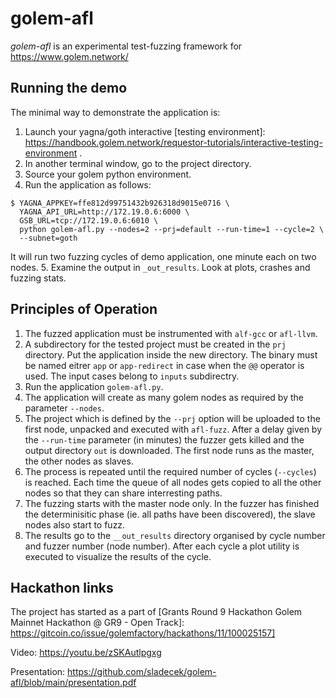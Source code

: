 # golem-afl

*golem-afl* is an experimental test-fuzzing framework for https://www.golem.network/


## Running the demo

The minimal way to demonstrate the application is:

1. Launch your yagna/goth interactive [testing environment]:
   https://handbook.golem.network/requestor-tutorials/interactive-testing-environment
   .
2. In another terminal window, go to the project directory. 
3. Source your golem python environment.
4. Run the application as follows:  
```
$ YAGNA_APPKEY=ffe812d99751432b926318d9015e0716 \
  YAGNA_API_URL=http://172.19.0.6:6000 \
  GSB_URL=tcp://172.19.0.6:6010 \
  python golem-afl.py --nodes=2 --prj=default --run-time=1 --cycle=2 \
  --subnet=goth

```
   It will run two fuzzing cycles of demo application, one minute each on two nodes.
5. Examine the output in `_out_results`. Look at plots, crashes and fuzzing stats. 



## Principles of Operation

1. The fuzzed application must be instrumented with `alf-gcc` or `afl-llvm`.
2. A subdirectory for the tested project must be created in the `prj`
   directory. Put the application inside the new directory. The binary
   must be named eitrer `app` or `app-redirect` in case when the `@@`
   operator is used. The input cases belong to `inputs` subdirectry.   
3. Run the application `golem-afl.py`.
4. The application will create as many golem nodes as required by the parameter `--nodes`.
5. The project which is defined by the `--prj` option will be uploaded
   to the first node, unpacked and executed with `afl-fuzz`. After a
   delay given by the `--run-time` parameter (in minutes) the fuzzer
   gets killed and the output directory `out` is downloaded. The first
   node runs as the master, the other nodes as slaves.
6. The process is repeated until the required number of cycles
   (`--cycles`) is reached. Each time the queue of all nodes gets
   copied to all the other nodes so that they can share interresting
   paths.
7. The fuzzing starts with the master node only. In the fuzzer has
   finished the determinisitic phase (ie. all paths have been
   discovered), the slave nodes also start to fuzz. 
8. The results go to the `__out_results` directory organised by cycle
   number and fuzzer number (node number). After each cycle a plot
   utility is executed to visualize the results of the cycle. 


## Hackathon links

The project has started as a part of [Grants Round 9 Hackathon
Golem Mainnet Hackathon @ GR9 - Open Track]: https://gitcoin.co/issue/golemfactory/hackathons/11/100025157]

Video:  https://youtu.be/zSKAutlpgxg

Presentation:  https://github.com/sladecek/golem-afl/blob/main/presentation.pdf

